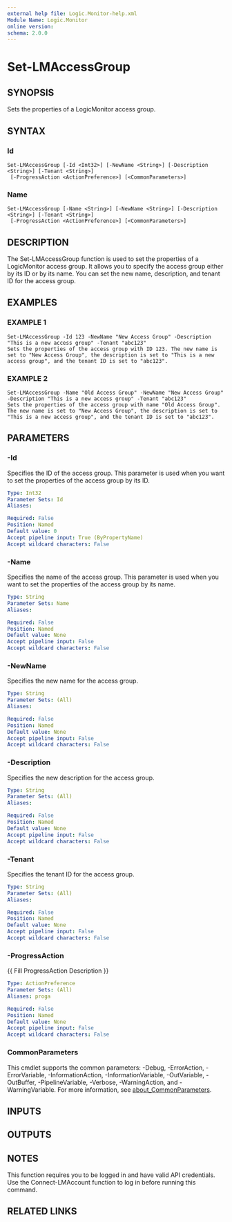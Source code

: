 ```yaml
---
external help file: Logic.Monitor-help.xml
Module Name: Logic.Monitor
online version:
schema: 2.0.0
---
```


# Set-LMAccessGroup

## SYNOPSIS
Sets the properties of a LogicMonitor access group.

## SYNTAX

### Id
```
Set-LMAccessGroup [-Id <Int32>] [-NewName <String>] [-Description <String>] [-Tenant <String>]
 [-ProgressAction <ActionPreference>] [<CommonParameters>]
```

### Name
```
Set-LMAccessGroup [-Name <String>] [-NewName <String>] [-Description <String>] [-Tenant <String>]
 [-ProgressAction <ActionPreference>] [<CommonParameters>]
```

## DESCRIPTION
The Set-LMAccessGroup function is used to set the properties of a LogicMonitor access group.
It allows you to specify the access group either by its ID or by its name.
You can set the new name, description, and tenant ID for the access group.

## EXAMPLES

### EXAMPLE 1
```
Set-LMAccessGroup -Id 123 -NewName "New Access Group" -Description "This is a new access group" -Tenant "abc123"
Sets the properties of the access group with ID 123. The new name is set to "New Access Group", the description is set to "This is a new access group", and the tenant ID is set to "abc123".
```

### EXAMPLE 2
```
Set-LMAccessGroup -Name "Old Access Group" -NewName "New Access Group" -Description "This is a new access group" -Tenant "abc123"
Sets the properties of the access group with name "Old Access Group". The new name is set to "New Access Group", the description is set to "This is a new access group", and the tenant ID is set to "abc123".
```

## PARAMETERS

### -Id
Specifies the ID of the access group.
This parameter is used when you want to set the properties of the access group by its ID.

```yaml
Type: Int32
Parameter Sets: Id
Aliases:

Required: False
Position: Named
Default value: 0
Accept pipeline input: True (ByPropertyName)
Accept wildcard characters: False
```

### -Name
Specifies the name of the access group.
This parameter is used when you want to set the properties of the access group by its name.

```yaml
Type: String
Parameter Sets: Name
Aliases:

Required: False
Position: Named
Default value: None
Accept pipeline input: False
Accept wildcard characters: False
```

### -NewName
Specifies the new name for the access group.

```yaml
Type: String
Parameter Sets: (All)
Aliases:

Required: False
Position: Named
Default value: None
Accept pipeline input: False
Accept wildcard characters: False
```

### -Description
Specifies the new description for the access group.

```yaml
Type: String
Parameter Sets: (All)
Aliases:

Required: False
Position: Named
Default value: None
Accept pipeline input: False
Accept wildcard characters: False
```

### -Tenant
Specifies the tenant ID for the access group.

```yaml
Type: String
Parameter Sets: (All)
Aliases:

Required: False
Position: Named
Default value: None
Accept pipeline input: False
Accept wildcard characters: False
```

### -ProgressAction
{{ Fill ProgressAction Description }}

```yaml
Type: ActionPreference
Parameter Sets: (All)
Aliases: proga

Required: False
Position: Named
Default value: None
Accept pipeline input: False
Accept wildcard characters: False
```

### CommonParameters
This cmdlet supports the common parameters: -Debug, -ErrorAction, -ErrorVariable, -InformationAction, -InformationVariable, -OutVariable, -OutBuffer, -PipelineVariable, -Verbose, -WarningAction, and -WarningVariable. For more information, see [about_CommonParameters](http://go.microsoft.com/fwlink/?LinkID=113216).

## INPUTS

## OUTPUTS

## NOTES
This function requires you to be logged in and have valid API credentials.
Use the Connect-LMAccount function to log in before running this command.

## RELATED LINKS
